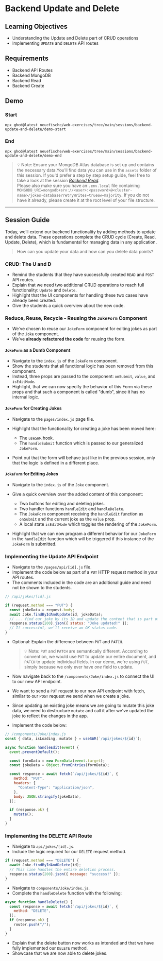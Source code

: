 # Backend Update and Delete

## Learning Objectives

- Understanding the Update and Delete part of CRUD operations
- Implementing `UPDATE` and `DELETE` API routes

## Requirements

- Backend API Routes
- Backend MongoDB
- Backend Read
- Backend Create

## Demo

### Start

```
npx ghcd@latest neuefische/web-exercises/tree/main/sessions/backend-update-and-delete/demo-start
```

### End

```
npx ghcd@latest neuefische/web-exercises/tree/main/sessions/backend-update-and-delete/demo-end
```

> 💡 Note: Ensure your MongoDB Atlas database is set up and contains the necessary data.You'll find data you can use in the `assets` folder of this session. If you'd prefer a step by step setup guide, feel free to take a look at the session _[Backend Read](../backend-read/)_.  
> Please also make sure you have an `.env.local` file containing `MONGODB_URI=mongodb+srv://<user>:<password>@<cluster-name>/jokes-database?retryWrites=true&w=majority`. If you do not have it already, please create it at the root level of your file structure.

---

## Session Guide

Today, we’ll extend our backend functionality by adding methods to update and delete data. These operations complete the CRUD cycle (Create, Read, Update, Delete), which is fundamental for managing data in any application.

> How can you update your data and how can you delete data points?

### CRUD: The U and D

- Remind the students that they have successfully created `READ` and `POST` API routes.
- Explain that we need two additional CRUD operations to reach full functionality: `Update` and `Delete`.
- Highlight that the UI components for handling these two cases have already been created.
- Give the students a quick overview about the new code.

### Reduce, Reuse, Recycle - Reusing the `JokeForm` Component

- We've chosen to reuse our `JokeForm` component for editing jokes as part of the `Joke` component.
- We've **already refactored the code** for reusing the form.

#### `JokeForm` as a Dumb Component

- Navigate to the `index.js` of the `JokeForm` component.
- Show the students that all functional logic has been removed from this component.
- Instead, three props are passed to the component: `onSubmit`, `value`, and `isEditMode`.
- Highlight, that we can now specify the behavior of this Form via these props and that such a component is called "dumb", since it has no internal logic.

#### `JokeForm` for Creating Jokes

- Navigate to the `pages/index.js` page file.
- Highlight that the functionality for creating a joke has been moved here:

  - The `useSWR` hook.
  - The `handleSubmit` function which is passed to our generalized `JokeForm`.

- Point out that the form will behave just like in the previous session, only that the logic is defined in a different place.

#### `JokeForm` for Editing Jokes

- Navigate to the `index.js` of the `Joke` component.
- Give a quick overview over the added content of this component:

  - Two buttons for editing and deleting jokes.
  - Two handler functions `handleEdit` and `handleDelete`.
  - The `JokeForm` component receiving the `handleEdit` function as `onSubmit` and the current joke as the `value` prop.
  - A local state `isEditMode` which toggles the rendering of the `JokeForm`.

- Highlight that we can now program a different behavior for our `JokeForm` in the `handleEdit` function which will be triggered if this instance of the `JokeForm` is submitted.

### Implementing the Update API Endpoint

- Navigate to the `/pages/api/[id].js` file.
- Implement the code below as part of a `PUT` HTTP request method in your API routes.
- The comments included in the code are an additional guide and need not be shown to the students.

```js
// /api/jokes/[id].js

if (request.method === "PUT") {
  const jokeData = request.body;
  await Joke.findByIdAndUpdate(id, jokeData);
  // ... find our joke by its ID and update the content that is part of the request body!
  response.status(200).json({ status: "Joke updated!" });
  // If successful, we'll receive an OK status code.
}
```

- Optional: Explain the difference between `PUT` and `PATCH`.

  > 💡 Note: `PUT` and `PATCH` are semantically different. According to convention, we would use `PUT` to update our entire document, and `PATCH` to update individual fields. In our demo, we're using `PUT`, simply because we only ever have _one_ field to update.

- Now navigate back to the `/components/Joke/index.js` to connect the UI to our new API endpoint.
- We want to send a `PUT` request to our new API endpoint with fetch, similar to our `POST` request we send when we create a joke.
- Since updating an existing joke means we are going to mutate this joke data, we need to destructure `mutate` and call it after we've updated the joke to reflect the changes in the app.

- Implement the code below:

```js
// /components/Joke/index.js
const { data, isLoading, mutate } = useSWR(`/api/jokes/${id}`);

async function handleEdit(event) {
  event.preventDefault();

  const formData = new FormData(event.target);
  const jokeData = Object.fromEntries(formData);

  const response = await fetch(`/api/jokes/${id}`, {
    method: "PUT",
    headers: {
      "Content-Type": "application/json",
    },
    body: JSON.stringify(jokeData),
  });

  if (response.ok) {
    mutate();
  }
}
```

### Implementing the DELETE API Route

- Navigate to `api/jokes/[id].js`.
- Include the logic required for our `DELETE` request method.

```js
if (request.method === "DELETE") {
  await Joke.findByIdAndDelete(id);
  // This line handles the entire deletion process.
  response.status(200).json({ message: "success!" });
}
```

- Navigate to `components/Joke/index.js`.
- Complete the `handleDelete` function with the following:

```js
async function handleDelete() {
  const response = await fetch(`/api/jokes/${id}`, {
    method: "DELETE",
  });
  if (response.ok) {
    router.push("/");
  }
}
```

- Explain that the delete button now works as intended and that we have fully implemented our `DELETE` method.
- Showcase that we are now able to delete jokes.
